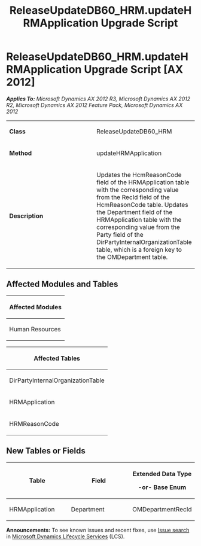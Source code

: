 ﻿---
title: ReleaseUpdateDB60_HRM.updateHRMApplication Upgrade Script
TOCTitle: ReleaseUpdateDB60_HRM.updateHRMApplication Upgrade Script
ms:assetid: 9440a38c-c72e-58e9-193c-47b7bd68f340
ms:mtpsurl: https://msdn.microsoft.com/en-us/library/JJ686140(v=AX.60)
ms:contentKeyID: 49709844
ms.date: 05/18/2015
mtps_version: v=AX.60
---

# ReleaseUpdateDB60\_HRM.updateHRMApplication Upgrade Script [AX 2012]


_**Applies To:** Microsoft Dynamics AX 2012 R3, Microsoft Dynamics AX 2012 R2, Microsoft Dynamics AX 2012 Feature Pack, Microsoft Dynamics AX 2012_

<table>
<colgroup>
<col style="width: 50%" />
<col style="width: 50%" />
</colgroup>
<tbody>
<tr class="odd">
<td><p><strong>Class</strong></p></td>
<td><p>ReleaseUpdateDB60_HRM</p></td>
</tr>
<tr class="even">
<td><p><strong>Method</strong></p></td>
<td><p>updateHRMApplication</p></td>
</tr>
<tr class="odd">
<td><p><strong>Description</strong></p></td>
<td><p>Updates the HcmReasonCode field of the HRMApplication table with the corresponding value from the RecId field of the HcmReasonCode table. Updates the Department field of the HRMApplication table with the corresponding value from the Party field of the DirPartyInternalOrganizationTable table, which is a foreign key to the OMDepartment table.</p></td>
</tr>
</tbody>
</table>


## Affected Modules and Tables

<table>
<colgroup>
<col style="width: 100%" />
</colgroup>
<thead>
<tr class="header">
<th><p>Affected Modules</p></th>
</tr>
</thead>
<tbody>
<tr class="odd">
<td><p>Human Resources</p></td>
</tr>
</tbody>
</table>


<table>
<colgroup>
<col style="width: 100%" />
</colgroup>
<thead>
<tr class="header">
<th><p>Affected Tables</p></th>
</tr>
</thead>
<tbody>
<tr class="odd">
<td><p>DirPartyInternalOrganizationTable</p></td>
</tr>
<tr class="even">
<td><p>HRMApplication</p></td>
</tr>
<tr class="odd">
<td><p>HRMReasonCode</p></td>
</tr>
</tbody>
</table>


## New Tables or Fields

<table>
<colgroup>
<col style="width: 33%" />
<col style="width: 33%" />
<col style="width: 33%" />
</colgroup>
<thead>
<tr class="header">
<th><p>Table</p></th>
<th><p>Field</p></th>
<th><p>Extended Data Type</p>
<p>-or- Base Enum</p></th>
</tr>
</thead>
<tbody>
<tr class="odd">
<td><p>HRMApplication</p></td>
<td><p>Department</p></td>
<td><p>OMDepartmentRecId</p></td>
</tr>
</tbody>
</table>

  
**Announcements:** To see known issues and recent fixes, use [Issue search](http://go.microsoft.com/fwlink/?linkid=389258) in [Microsoft Dynamics Lifecycle Services](http://go.microsoft.com/fwlink/?linkid=306505) (LCS).

